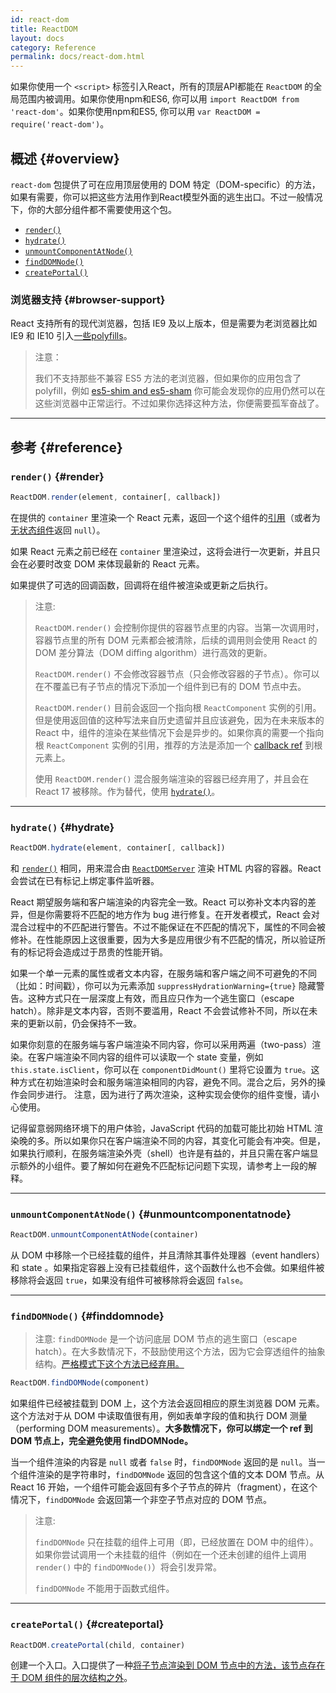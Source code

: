 ```yaml
---
id: react-dom
title: ReactDOM
layout: docs
category: Reference
permalink: docs/react-dom.html
---
```


如果你使用一个 `<script>` 标签引入React，所有的顶层API都能在 `ReactDOM` 的全局范围内被调用。如果你使用npm和ES6, 你可以用 `import ReactDOM from 'react-dom'`。如果你使用npm和ES5, 你可以用 `var ReactDOM = require('react-dom')`。

## 概述 {#overview}

`react-dom` 包提供了可在应用顶层使用的 DOM 特定（DOM-specific）的方法，如果有需要，你可以把这些方法用作到React模型外面的逃生出口。不过一般情况下，你的大部分组件都不需要使用这个包。

- [`render()`](#render)
- [`hydrate()`](#hydrate)
- [`unmountComponentAtNode()`](#unmountcomponentatnode)
- [`findDOMNode()`](#finddomnode)
- [`createPortal()`](#createportal)

### 浏览器支持 {#browser-support}

React 支持所有的现代浏览器，包括 IE9 及以上版本，但是需要为老浏览器比如 IE9 和 IE10 引入[一些polyfills](/docs/javascript-environment-requirements.html)。

> 注意：
>
>我们不支持那些不兼容 ES5 方法的老浏览器，但如果你的应用包含了 polyfill，例如 [es5-shim and es5-sham](https://github.com/es-shims/es5-shim) 你可能会发现你的应用仍然可以在这些浏览器中正常运行。不过如果你选择这种方法，你便需要孤军奋战了。

* * *

## 参考 {#reference}

### `render()` {#render}

```javascript
ReactDOM.render(element, container[, callback])
```
在提供的 `container` 里渲染一个 React 元素，返回一个这个组件的[引用](/docs/more-about-refs.html)（或者为[无状态组件](/docs/components-and-props.html#functional-and-class-components)返回 `null`）。

如果 React 元素之前已经在 `container` 里渲染过，这将会进行一次更新，并且只会在必要时改变 DOM 来体现最新的 React 元素。

如果提供了可选的回调函数，回调将在组件被渲染或更新之后执行。

> 注意:
>
> `ReactDOM.render()` 会控制你提供的容器节点里的内容。当第一次调用时，容器节点里的所有 DOM 元素都会被清除，后续的调用则会使用 React 的 DOM 差分算法（DOM diffing algorithm）进行高效的更新。
>
> `ReactDOM.render()` 不会修改容器节点（只会修改容器的子节点）。你可以在不覆盖已有子节点的情况下添加一个组件到已有的 DOM 节点中去。
>
> `ReactDOM.render()` 目前会返回一个指向根 `ReactComponent` 实例的引用。但是使用返回值的这种写法来自历史遗留并且应该避免，因为在未来版本的 React 中，组件的渲染在某些情况下会是异步的。如果你真的需要一个指向根 `ReactComponent` 实例的引用，推荐的方法是添加一个 [callback ref](/docs/more-about-refs.html#the-ref-callback-attribute) 到根元素上。
>
> 使用 `ReactDOM.render()` 混合服务端渲染的容器已经弃用了，并且会在 React 17 被移除。作为替代，使用 [`hydrate()`](#hydrate)。

* * *

### `hydrate()` {#hydrate}

```javascript
ReactDOM.hydrate(element, container[, callback])

```
和 [`render()`](#render) 相同，用来混合由 [`ReactDOMServer`](/docs/react-dom-server.html) 渲染 HTML 内容的容器。React 会尝试在已有标记上绑定事件监听器。

React 期望服务端和客户端渲染的内容完全一致。React 可以弥补文本内容的差异，但是你需要将不匹配的地方作为 bug 进行修复。在开发者模式，React 会对混合过程中的不匹配进行警告。不过不能保证在不匹配的情况下，属性的不同会被修补。在性能原因上这很重要，因为大多是应用很少有不匹配的情况，所以验证所有的标记将会造成过于昂贵的性能开销。

如果一个单一元素的属性或者文本内容，在服务端和客户端之间不可避免的不同（比如：时间戳），你可以为元素添加 `suppressHydrationWarning={true}` 隐藏警告。这种方式只在一层深度上有效，而且应只作为一个逃生窗口（escape hatch）。除非是文本内容，否则不要滥用，React 不会尝试修补不同，所以在未来的更新以前，仍会保持不一致。

如果你刻意的在服务端与客户端渲染不同内容，你可以采用两遍（two-pass）渲染。在客户端渲染不同内容的组件可以读取一个 state 变量，例如 `this.state.isClient`，你可以在 `componentDidMount()` 里将它设置为 `true`。这种方式在初始渲染时会和服务端渲染相同的内容，避免不同。混合之后，另外的操作会同步进行。 注意，因为进行了两次渲染，这种实现会使你的组件变慢，请小心使用。

记得留意弱网络环境下的用户体验，JavaScript 代码的加载可能比初始 HTML 渲染晚的多。所以如果你只在客户端渲染不同的内容，其变化可能会有冲突。但是，如果执行顺利，在服务端渲染外壳（shell）也许是有益的，并且只需在客户端显示额外的小组件。要了解如何在避免不匹配标记问题下实现，请参考上一段的解释。

* * *

### `unmountComponentAtNode()` {#unmountcomponentatnode}

```javascript
ReactDOM.unmountComponentAtNode(container)
```
从 DOM 中移除一个已经挂载的组件，并且清除其事件处理器（event handlers）和 state 。如果指定容器上没有已挂载组件，这个函数什么也不会做。如果组件被移除将会返回 `true`，如果没有组件可被移除将会返回 `false`。

* * *

### `findDOMNode()` {#finddomnode}

> 注意:
> `findDOMNode` 是一个访问底层 DOM 节点的逃生窗口（escape hatch）。在大多数情况下，不鼓励使用这个方法，因为它会穿透组件的抽象结构。[严格模式下这个方法已经弃用。](/docs/strict-mode.html#warning-about-deprecated-finddomnode-usage)


```javascript
ReactDOM.findDOMNode(component)
```
如果组件已经被挂载到 DOM 上，这个方法会返回相应的原生浏览器 DOM 元素。这个方法对于从 DOM 中读取值很有用，例如表单字段的值和执行 DOM 测量（performing DOM measurements）。**大多数情况下，你可以绑定一个 ref 到 DOM 节点上，完全避免使用 findDOMNode。**

当一个组件渲染的内容是 `null` 或者 `false` 时，`findDOMNode` 返回的是 `null`。当一个组件渲染的是字符串时，`findDOMNode` 返回的包含这个值的文本 DOM 节点。从 React 16 开始，一个组件可能会返回有多个子节点的碎片（fragment），在这个情况下，`findDOMNode` 会返回第一个非空子节点对应的 DOM 节点。

> 注意:
>
> `findDOMNode` 只在挂载的组件上可用（即，已经放置在 DOM 中的组件）。如果你尝试调用一个未挂载的组件（例如在一个还未创建的组件上调用 `render()` 中的 `findDOMNode()`）将会引发异常。
> 
> `findDOMNode` 不能用于函数式组件。

* * *

### `createPortal()` {#createportal}

```javascript
ReactDOM.createPortal(child, container)
```
创建一个入口。入口提供了一种[将子节点渲染到 DOM 节点中的方法，该节点存在于 DOM 组件的层次结构之外](/docs/portals.html)。
